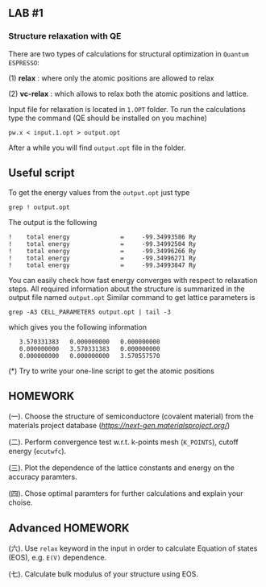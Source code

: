 ## **LAB #1**
### **Structure relaxation with QE**
There are two types of calculations for structural optimization in `Quantum ESPRESSO`:

(1) **relax**    : where only the atomic positions are allowed to relax

(2) **vc-relax** : which allows to relax both the atomic positions and lattice. 

Input file for relaxation is located in `1.OPT` folder. 
To run the calculations type the command (QE should be installed on you machine)
```
pw.x < input.1.opt > output.opt
```
After a while you will find `output.opt` file in the folder.

## **Useful script**
To get the energy values from the `output.opt` just type 
```
grep ! output.opt
```
The output is the following 
```
!    total energy              =     -99.34993586 Ry
!    total energy              =     -99.34992504 Ry
!    total energy              =     -99.34996266 Ry
!    total energy              =     -99.34996271 Ry
!    total energy              =     -99.34993847 Ry
```
You can easily check how fast energy converges with respect to relaxation steps.
All required information about the structure is summarized in the output file named `output.opt`
Similar command to get lattice parameters is
```
grep -A3 CELL_PARAMETERS output.opt | tail -3
```
which gives you the following information 
```
   3.570331383   0.000000000   0.000000000
   0.000000000   3.570331383   0.000000000
   0.000000000   0.000000000   3.570557570
```

(*) Try to write your one-line script to get the atomic positions


## **HOMEWORK**
(一). Choose the structure of semiconductore (covalent material) from the materials project database (_https://next-gen.materialsproject.org/_)

(二). Perform convergence test w.r.t. k-points mesh (`K_POINTS`), cutoff energy (`ecutwfc`).

(三). Plot the dependence of the lattice constants and energy on the accuracy paramters. 

(四). Chose optimal paramters for further calculations and explain your choise. 

## **Advanced HOMEWORK**
(六). Use `relax` keyword in the input in order to calculate Equation of states (EOS), e.g. `E(V)` dependence.

(七). Calculate bulk modulus of your structure using EOS. 

